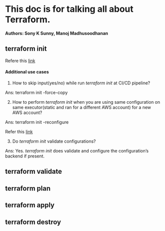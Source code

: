 # This doc is for talking all about Terraform.
**Authors: Sony K Sunny, Manoj Madhusoodhanan**
## terraform init
Refere this [link](https://www.terraform.io/cli/commands/init)
#### Additional use cases
1. How to skip input(yes/no) while run _terraform init_ at CI/CD pipeline?

Ans: terraform init -force-copy

2. How to perform _terraform init_ when you are using same configuration on same executor(static and ran for a different AWS account) for a new AWS account?

Ans: terraform init -reconfigure

Refer this [link](https://www.terraform.io/cli/commands/init#backend-initialization)

3. Do _terraform init_ validate configurations?

Ans: Yes. _terraform init_ does validate and configure the configuration’s backend if present.

## terraform validate

## terraform plan

## terraform apply

## terraform destroy

